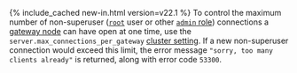 {% include_cached new-in.html version=v22.1 %} To control the maximum number of non-superuser ([`root`](security-reference/authorization.html#root-user) user or other [`admin` role](security-reference/authorization.html#admin-role)) connections a [gateway node](architecture/sql-layer.html#gateway-node) can have open at one time, use the `server.max_connections_per_gateway` [cluster setting](cluster-settings.html).  If a new non-superuser connection would exceed this limit, the error message `"sorry, too many clients already"` is returned, along with error code `53300`.
